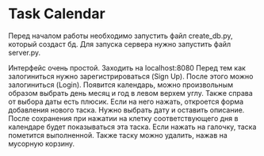 # Task Calendar

Перед началом работы необходимо запустить файл create_db.py, который создаст бд. Для запуска сервера нужно запустить файл server.py.

Интерфейс очень простой. Заходить на localhost:8080 Перед тем как залогиниться нужно зарегистрироваться (Sign Up). После этого можно залогиниться (Login). Появится календарь, можно произвольным образом выбрать день месяц и год в левом верхем углу. Также справа от выбора даты есть плюсик. Если на него нажать, откроется форма добавления нового таска. Нужно выбрать дату и оставить описание. После сохранения при нажатии на клетку соответствующего дня в календаре будет показываться эта таска. Если нажать на галочку, таска пометится выполненной. Также таску можно удалить, нажав на мусорную корзину. 
